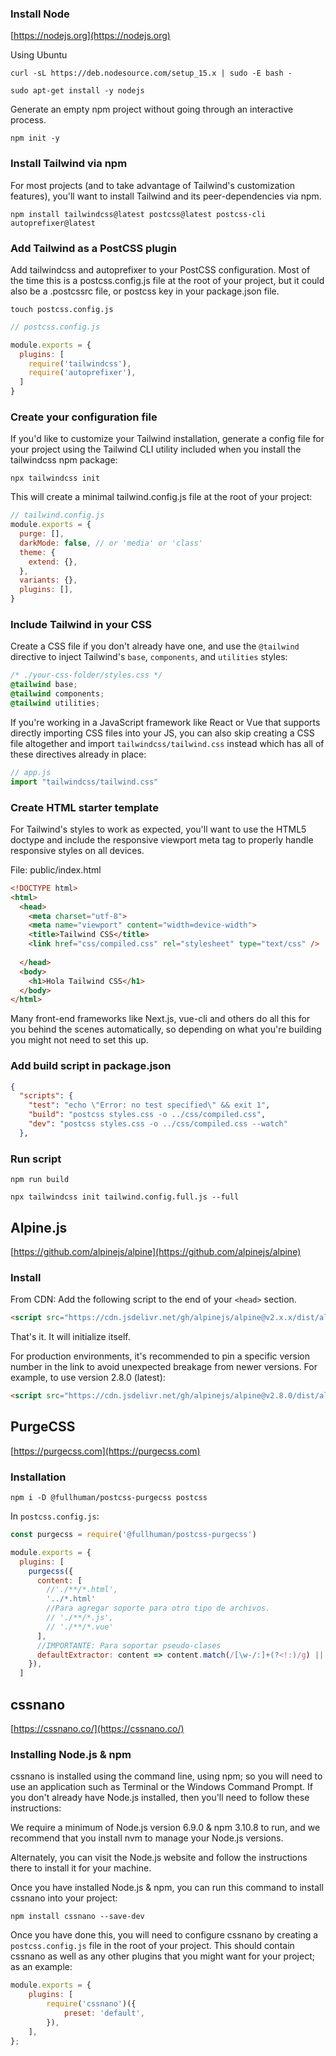 
### Install Node

[https://nodejs.org](https://nodejs.org)

Using Ubuntu

```
curl -sL https://deb.nodesource.com/setup_15.x | sudo -E bash -

sudo apt-get install -y nodejs
```

Generate an empty npm project without going through an interactive process.

```
npm init -y

```

### Install Tailwind via npm

For most projects (and to take advantage of Tailwind's customization features), you'll want to install Tailwind and its peer-dependencies via npm.

```
npm install tailwindcss@latest postcss@latest postcss-cli autoprefixer@latest 

```

### Add Tailwind as a PostCSS plugin

Add tailwindcss and autoprefixer to your PostCSS configuration. Most of the time this is a postcss.config.js file at the root of your project, but it could also be a .postcssrc file, or postcss key in your package.json file.

```
touch postcss.config.js
```

```JavaScript
// postcss.config.js

module.exports = {
  plugins: [
    require('tailwindcss'),
    require('autoprefixer'),
  ]
}
```

### Create your configuration file

If you'd like to customize your Tailwind installation, generate a config file for your project using the Tailwind CLI utility included when you install the tailwindcss npm package:

```
npx tailwindcss init
```

This will create a minimal tailwind.config.js file at the root of your project:

```JavaScript
// tailwind.config.js
module.exports = {
  purge: [],
  darkMode: false, // or 'media' or 'class'
  theme: {
    extend: {},
  },
  variants: {},
  plugins: [],
}
```

### Include Tailwind in your CSS

Create a CSS file if you don't already have one, and use the `@tailwind` directive to inject Tailwind's `base`, `components`, and `utilities` styles:

```CSS
/* ./your-css-folder/styles.css */
@tailwind base;
@tailwind components;
@tailwind utilities;
```
If you're working in a JavaScript framework like React or Vue that supports directly importing CSS files into your JS, you can also skip creating a CSS file altogether and import `tailwindcss/tailwind.css` instead which has all of these directives already in place:

```JavaScript
// app.js
import "tailwindcss/tailwind.css"
```

### Create HTML starter template

For Tailwind's styles to work as expected, you'll want to use the HTML5 doctype and include the responsive viewport meta tag to properly handle responsive styles on all devices.

File:  public/index.html

```HTML
<!DOCTYPE html>
<html>
  <head>
    <meta charset="utf-8">
    <meta name="viewport" content="width=device-width">
    <title>Tailwind CSS</title>
    <link href="css/compiled.css" rel="stylesheet" type="text/css" />
  
  </head>
  <body>
    <h1>Hola Tailwind CSS</h1>
  </body>
</html>
```

Many front-end frameworks like Next.js, vue-cli and others do all this for you behind the scenes automatically, so depending on what you're building you might not need to set this up.

### Add build script in package.json

```JSON
{
  "scripts": {
    "test": "echo \"Error: no test specified\" && exit 1",
    "build": "postcss styles.css -o ../css/compiled.css",
    "dev": "postcss styles.css -o ../css/compiled.css --watch"
  },


```

### Run script

```
npm run build
```

```
npx tailwindcss init tailwind.config.full.js --full
```

## Alpine.js

[https://github.com/alpinejs/alpine](https://github.com/alpinejs/alpine)

### Install

From CDN: Add the following script to the end of your `<head>` section.

```HTML
<script src="https://cdn.jsdelivr.net/gh/alpinejs/alpine@v2.x.x/dist/alpine.min.js" defer></script>
```

That's it. It will initialize itself.

For production environments, it's recommended to pin a specific version number in the link to avoid unexpected breakage from newer versions. For example, to use version 2.8.0 (latest):

```html
<script src="https://cdn.jsdelivr.net/gh/alpinejs/alpine@v2.8.0/dist/alpine.min.js" defer></script>
```

## PurgeCSS

[https://purgecss.com](https://purgecss.com)

### Installation

```
npm i -D @fullhuman/postcss-purgecss postcss
```

In `postcss.config.js`:

```JavaScript
const purgecss = require('@fullhuman/postcss-purgecss')

module.exports = {
  plugins: [
    purgecss({
      content: [
        //'./**/*.html',
        '../*.html'
        //Para agregar soporte para otro tipo de archivos.
        // './**/*.js',
        // './**/*.vue'
      ],
      //IMPORTANTE: Para soportar pseudo-clases
      defaultExtractor: content => content.match(/[\w-/:]+(?<!:)/g) || []
    }),
  ]
```
## cssnano

[https://cssnano.co/](https://cssnano.co/)

### Installing Node.js & npm

cssnano is installed using the command line, using npm; so you will need to use an application such as Terminal or the Windows Command Prompt. If you don't already have Node.js installed, then you'll need to follow these instructions:

We require a minimum of Node.js version 6.9.0 & npm 3.10.8 to run, and we recommend that you install nvm to manage your Node.js versions.

Alternately, you can visit the Node.js website and follow the instructions there to install it for your machine.

Once you have installed Node.js & npm, you can run this command to install cssnano into your project:

```
npm install cssnano --save-dev
```

Once you have done this, you will need to configure cssnano by creating a `postcss.config.js` file in the root of your project. This should contain cssnano as well as any other plugins that you might want for your project; as an example:

```JavaScript
module.exports = {
    plugins: [
        require('cssnano')({
            preset: 'default',
        }),
    ],
};
```
